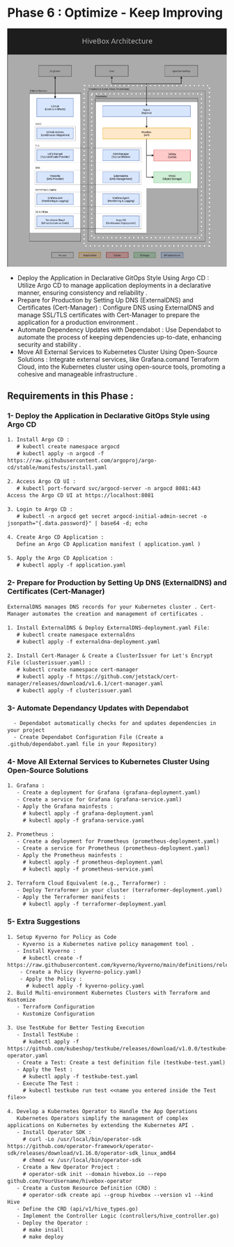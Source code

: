 # Phase 6 : Optimize - Keep Improving

![Project Logo](https://github.com/JemyYousef/HiveBox-Scalable-RESTful-API-for-Beekeepers/blob/main/assets/Phase6.png)

- Deploy the Application in Declarative GitOps Style Using Argo CD : Utilize Argo CD to manage application deployments in a declarative manner, ensuring consistency and reliability .
- Prepare for Production by Setting Up DNS (ExternalDNS) and Certificates (Cert-Manager) : Configure DNS using ExternalDNS and manage SSL/TLS certificates with Cert-Manager to prepare the application for a production environment .
- Automate Dependency Updates with Dependabot : Use Dependabot to automate the process of keeping dependencies up-to-date, enhancing security and stability .
- Move All External Services to Kubernetes Cluster Using Open-Source Solutions : Integrate external services, like Grafana.comand Terraform Cloud, into the Kubernetes cluster using open-source tools, promoting a cohesive and manageable infrastructure .


## Requirements in this Phase : 

### 1- Deploy the Application in Declarative GitOps Style using Argo CD

    1. Install Argo CD :
       # kubectl create namespace argocd
       # kubectl apply -n argocd -f https://raw.githubusercontent.com/argoproj/argo-cd/stable/manifests/install.yaml

    2. Access Argo CD UI :
       # kubectl port-forward svc/argocd-server -n argocd 8081:443
    Access the Argo CD UI at https://localhost:8081

    3. Login to Argo CD :
       # kubectl -n argocd get secret argocd-initial-admin-secret -o jsonpath="{.data.password}" | base64 -d; echo
    
    4. Create Argo CD Application :
       Define an Argo CD Application manifest ( application.yaml )
    
    5. Apply the Argo CD Application :
       # kubectl apply -f application.yaml

### 2- Prepare for Production by Setting Up DNS (ExternalDNS) and Certificates (Cert-Manager)
    ExternalDNS manages DNS records for your Kubernetes cluster . Cert-Manager automates the creation and management of certificates .
    
    1. Install ExternalDNS & Deploy ExternalDNS-deployment.yaml File:
       # kubectl create namespace externaldns
       # kubectl apply -f externaldna-deployment.yaml

    2. Install Cert-Manager & Create a ClusterIssuer for Let's Encrypt File (clusterissuer.yaml) :
       # kubectl create namespace cert-manager
       # kubectl apply -f https://github.com/jetstack/cert-manager/releases/download/v1.6.1/cert-manager.yaml
       # kubectl apply -f clusterissuer.yaml

### 3- Automate Dependancy Updates with Dependabot
      - Dependabot automatically checks for and updates dependencies in your project 
      - Create Dependabot Configuration File (Create a .github/dependabot.yaml file in your Repository)

### 4- Move All External Services to Kubernetes Cluster Using Open-Source Solutions
    1. Grafana :
       - Create a deployment for Grafana (grafana-deployment.yaml)
       - Create a service for Grafana (grafana-service.yaml)
       - Apply the Grafana mainfests :
         # kubectl apply -f grafana-deployment.yaml
         # kubectl apply -f grafana-service.yaml

    2. Prometheus :
       - Create a deployment for Prometheus (prometheus-deployment.yaml)
       - Create a service for Prometheus (prometheus-deployment.yaml)
       - Apply the Prometheus mainfests :
         # kubectl apply -f prometheus-deployment.yaml
         # kubectl apply -f prometheus-service.yaml

    2. Terraform Cloud Equivalent (e.g., Terraformer) :
       - Deploy Terraformer in your cluster (terraformer-deployment.yaml)
       - Apply the Terraformer manifests :
         # kubectl apply -f terraformer-deployment.yaml

### 5- Extra Suggestions
    1. Setup Kyverno for Policy as Code
       - Kyverno is a Kubernetes native policy management tool .
       - Install Kyverno :
         # kubectl create -f https://raw.githubusercontent.com/kyverno/kyverno/main/definitions/release/install.yaml
        - Create a Policy (kyverno-policy.yaml)
        - Apply the Policy :
          # kubectl apply -f kyverno-policy.yaml
    2. Build Multi-environment Kubernetes Clusters with Terraform and Kustomize
       - Terraform Configuration 
       - Kustomize Configuration

    3. Use TestKube for Better Testing Execution
       - Install TestKube :
         # kubectl apply -f https://github.com/kubeshop/testkube/releases/download/v1.0.0/testkube-operator.yaml
       - Create a Test: Create a test definition file (testkube-test.yaml)
       - Apply the Test :
         # kubectl apply -f testkube-test.yaml
       - Execute The Test :
         # kubectl testkube run test <<name you entered inside the Test file>>

    4. Develop a Kubernetes Operator to Handle the App Operations
       Kubernetes Operators simplify the management of complex applications on Kubernetes by extending the Kubernetes API .
       - Install Operator SDK :
         # curl -Lo /usr/local/bin/operator-sdk https://github.com/operator-framework/operator-sdk/releases/download/v1.16.0/operator-sdk_linux_amd64
         # chmod +x /usr/local/bin/operator-sdk
       - Create a New Operator Project :
         # operator-sdk init --domain hivebox.io --repo github.com/YourUsername/hivebox-operator
       - Create a Custom Resource Definition (CRD) :
         # operator-sdk create api --group hivebox --version v1 --kind Hive
       - Define the CRD (api/v1/hive_types.go) 
       - Implement the Controller Logic (controllers/hive_controller.go)  
       - Deploy the Operator :
         # make insall
         # make deploy








